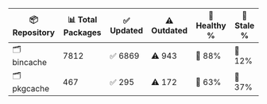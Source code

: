 | 📦 Repository | 📊 Total Packages | ✅ Updated | ⚠️ Outdated | 💚 Healthy % | 🔴 Stale % |
|---------------|-------------------|------------|-------------|-------------|------------|
| 🗂️ bincache | 7812 | ✅ 6869 | ⚠️ 943 | 💚 88% | 🔴 12% |
| 🗂️ pkgcache | 467 | ✅ 295 | ⚠️ 172 | 💚 63% | 🔴 37% |

